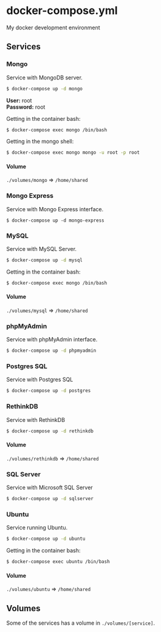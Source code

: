 # docker-compose.yml

My docker development environment

## Services

### Mongo

Service with MongoDB server.

```bash
$ docker-compose up -d mongo
```

**User:** root<br />
**Password:** root

Getting in the container bash:
```bash
$ docker-compose exec mongo /bin/bash
```

Getting in the mongo shell:
```bash
$ docker-compose exec mongo mongo -u root -p root
```

#### Volume

`./volumes/mongo` => `/home/shared`

### Mongo Express

Service with Mongo Express interface.

```
$ docker-compose up -d mongo-express
```

### MySQL

Service with MySQL Server.

```bash
$ docker-compose up -d mysql
```

Getting in the container bash:
```bash
$ docker-compose exec mongo /bin/bash
```

#### Volume

`./volumes/mysql` => `/home/shared`

### phpMyAdmin

Service with phpMyAdmin interface.

```bash
$ docker-compose up -d phpmyadmin
```

### Postgres SQL

Service with Postgres SQL

```bash
$ docker-compose up -d postgres
```

### RethinkDB

Service with RethinkDB

```bash
$ docker-compose up -d rethinkdb
```

#### Volume

`./volumes/rethinkdb` => `/home/shared`


### SQL Server

Service with Microsoft SQL Server

```bash
$ docker-compose up -d sqlserver
```

### Ubuntu

Service running Ubuntu.

```bash
$ docker-compose up -d ubuntu
```

Getting in the container bash:
```bash
$ docker-compose exec ubuntu /bin/bash
```

#### Volume

`./volumes/ubuntu` => `/home/shared`

## Volumes

Some of the services has a volume in `./volumes/[service]`.

